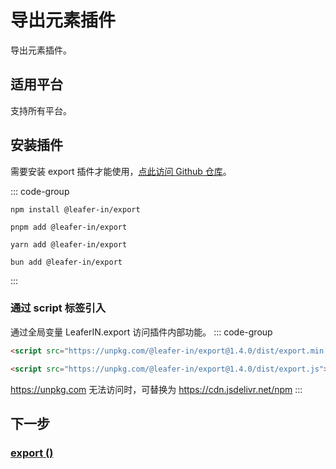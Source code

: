 # 导出元素插件

导出元素插件。

## 适用平台

支持所有平台。

## 安装插件

需要安装 export 插件才能使用，[点此访问 Github 仓库](https://github.com/leaferjs/leafer-in/tree/main/packages/export)。

::: code-group

```sh[npm]
npm install @leafer-in/export
```

```sh[pnpm]
pnpm add @leafer-in/export
```

```sh[yarn]
yarn add @leafer-in/export
```

```sh[bun]
bun add @leafer-in/export
```

:::

### 通过 script 标签引入

通过全局变量 LeaferIN.export 访问插件内部功能。
::: code-group

```html [export.min]
<script src="https://unpkg.com/@leafer-in/export@1.4.0/dist/export.min.js"></script>
```

```html [export]
<script src="https://unpkg.com/@leafer-in/export@1.4.0/dist/export.js"></script>
```

https://unpkg.com 无法访问时，可替换为 https://cdn.jsdelivr.net/npm
:::

## 下一步

### [export ()](/reference/property/export.md)
